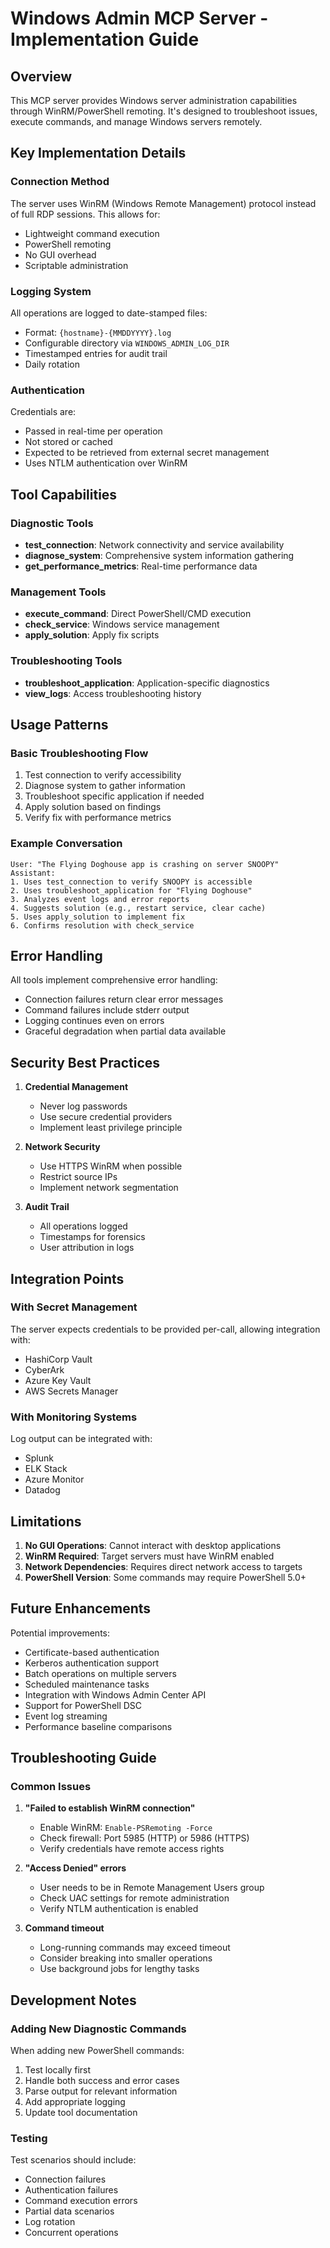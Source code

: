 # Windows Admin MCP Server - Implementation Guide

## Overview

This MCP server provides Windows server administration capabilities through WinRM/PowerShell remoting. It's designed to troubleshoot issues, execute commands, and manage Windows servers remotely.

## Key Implementation Details

### Connection Method
The server uses WinRM (Windows Remote Management) protocol instead of full RDP sessions. This allows for:
- Lightweight command execution
- PowerShell remoting
- No GUI overhead
- Scriptable administration

### Logging System
All operations are logged to date-stamped files:
- Format: `{hostname}-{MMDDYYYY}.log`
- Configurable directory via `WINDOWS_ADMIN_LOG_DIR`
- Timestamped entries for audit trail
- Daily rotation

### Authentication
Credentials are:
- Passed in real-time per operation
- Not stored or cached
- Expected to be retrieved from external secret management
- Uses NTLM authentication over WinRM

## Tool Capabilities

### Diagnostic Tools
- **test_connection**: Network connectivity and service availability
- **diagnose_system**: Comprehensive system information gathering
- **get_performance_metrics**: Real-time performance data

### Management Tools
- **execute_command**: Direct PowerShell/CMD execution
- **check_service**: Windows service management
- **apply_solution**: Apply fix scripts

### Troubleshooting Tools
- **troubleshoot_application**: Application-specific diagnostics
- **view_logs**: Access troubleshooting history

## Usage Patterns

### Basic Troubleshooting Flow
1. Test connection to verify accessibility
2. Diagnose system to gather information
3. Troubleshoot specific application if needed
4. Apply solution based on findings
5. Verify fix with performance metrics

### Example Conversation
```
User: "The Flying Doghouse app is crashing on server SNOOPY"
Assistant: 
1. Uses test_connection to verify SNOOPY is accessible
2. Uses troubleshoot_application for "Flying Doghouse"
3. Analyzes event logs and error reports
4. Suggests solution (e.g., restart service, clear cache)
5. Uses apply_solution to implement fix
6. Confirms resolution with check_service
```

## Error Handling

All tools implement comprehensive error handling:
- Connection failures return clear error messages
- Command failures include stderr output
- Logging continues even on errors
- Graceful degradation when partial data available

## Security Best Practices

1. **Credential Management**
   - Never log passwords
   - Use secure credential providers
   - Implement least privilege principle

2. **Network Security**
   - Use HTTPS WinRM when possible
   - Restrict source IPs
   - Implement network segmentation

3. **Audit Trail**
   - All operations logged
   - Timestamps for forensics
   - User attribution in logs

## Integration Points

### With Secret Management
The server expects credentials to be provided per-call, allowing integration with:
- HashiCorp Vault
- CyberArk
- Azure Key Vault
- AWS Secrets Manager

### With Monitoring Systems
Log output can be integrated with:
- Splunk
- ELK Stack
- Azure Monitor
- Datadog

## Limitations

1. **No GUI Operations**: Cannot interact with desktop applications
2. **WinRM Required**: Target servers must have WinRM enabled
3. **Network Dependencies**: Requires direct network access to targets
4. **PowerShell Version**: Some commands may require PowerShell 5.0+

## Future Enhancements

Potential improvements:
- Certificate-based authentication
- Kerberos authentication support
- Batch operations on multiple servers
- Scheduled maintenance tasks
- Integration with Windows Admin Center API
- Support for PowerShell DSC
- Event log streaming
- Performance baseline comparisons

## Troubleshooting Guide

### Common Issues

1. **"Failed to establish WinRM connection"**
   - Enable WinRM: `Enable-PSRemoting -Force`
   - Check firewall: Port 5985 (HTTP) or 5986 (HTTPS)
   - Verify credentials have remote access rights

2. **"Access Denied" errors**
   - User needs to be in Remote Management Users group
   - Check UAC settings for remote administration
   - Verify NTLM authentication is enabled

3. **Command timeout**
   - Long-running commands may exceed timeout
   - Consider breaking into smaller operations
   - Use background jobs for lengthy tasks

## Development Notes

### Adding New Diagnostic Commands
When adding new PowerShell commands:
1. Test locally first
2. Handle both success and error cases
3. Parse output for relevant information
4. Add appropriate logging
5. Update tool documentation

### Testing
Test scenarios should include:
- Connection failures
- Authentication failures
- Command execution errors
- Partial data scenarios
- Log rotation
- Concurrent operations